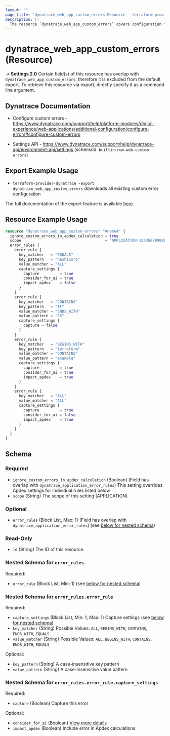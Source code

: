 ```yaml
---
layout: ""
page_title: "dynatrace_web_app_custom_errors Resource - terraform-provider-dynatrace"
description: |-
  The resource `dynatrace_web_app_custom_errors` covers configuration for web application custom errors
---
```


# dynatrace_web_app_custom_errors (Resource)

-> **Settings 2.0** Certain field(s) of this resource has overlap with `dynatrace_web_app_custom_errors`, therefore it is excluded from the default export. To retrieve this resource via export, directly specify it as a command line argument. 

## Dynatrace Documentation

- Configure custom errors - https://www.dynatrace.com/support/help/platform-modules/digital-experience/web-applications/additional-configuration/configure-errors#configure-custom-errors

- Settings API - https://www.dynatrace.com/support/help/dynatrace-api/environment-api/settings (schemaId: `builtin:rum.web.custom-errors`)

## Export Example Usage

- `terraform-provider-dynatrace -export dynatrace_web_app_custom_errors` downloads all existing custom error configuration

The full documentation of the export feature is available [here](https://registry.terraform.io/providers/dynatrace-oss/dynatrace/latest/docs/guides/export-v2).

## Resource Example Usage

```terraform
resource "dynatrace_web_app_custom_errors" "#name#" {
  ignore_custom_errors_in_apdex_calculation = true
  scope                                     = "APPLICATION-1234567890000000"
  error_rules {
    error_rule {
      key_matcher   = "EQUALS"
      key_pattern   = "hashicorp"
      value_matcher = "ALL"
      capture_settings {
        capture         = true
        consider_for_ai = true
        impact_apdex    = false
      }
    }
    error_rule {
      key_matcher   = "CONTAINS"
      key_pattern   = "TF"
      value_matcher = "ENDS_WITH"
      value_pattern = "EX"
      capture_settings {
        capture = false
      }
    }
    error_rule {
      key_matcher   = "BEGINS_WITH"
      key_pattern   = "terraform"
      value_matcher = "CONTAINS"
      value_pattern = "example"
      capture_settings {
        capture         = true
        consider_for_ai = true
        impact_apdex    = true
      }
    }
    error_rule {
      key_matcher   = "ALL"
      value_matcher = "ALL"
      capture_settings {
        capture         = true
        consider_for_ai = false
        impact_apdex    = true
      }
    }
  }
}
```

<!-- schema generated by tfplugindocs -->
## Schema

### Required

- `ignore_custom_errors_in_apdex_calculation` (Boolean) (Field has overlap with `dynatrace_application_error_rules`) This setting overrides Apdex settings for individual rules listed below
- `scope` (String) The scope of this setting (APPLICATION)

### Optional

- `error_rules` (Block List, Max: 1) (Field has overlap with `dynatrace_application_error_rules`) (see [below for nested schema](#nestedblock--error_rules))

### Read-Only

- `id` (String) The ID of this resource.

<a id="nestedblock--error_rules"></a>
### Nested Schema for `error_rules`

Required:

- `error_rule` (Block List, Min: 1) (see [below for nested schema](#nestedblock--error_rules--error_rule))

<a id="nestedblock--error_rules--error_rule"></a>
### Nested Schema for `error_rules.error_rule`

Required:

- `capture_settings` (Block List, Min: 1, Max: 1) Capture settings (see [below for nested schema](#nestedblock--error_rules--error_rule--capture_settings))
- `key_matcher` (String) Possible Values: `ALL`, `BEGINS_WITH`, `CONTAINS`, `ENDS_WITH`, `EQUALS`
- `value_matcher` (String) Possible Values: `ALL`, `BEGINS_WITH`, `CONTAINS`, `ENDS_WITH`, `EQUALS`

Optional:

- `key_pattern` (String) A case-insensitive key pattern
- `value_pattern` (String) A case-insensitive value pattern

<a id="nestedblock--error_rules--error_rule--capture_settings"></a>
### Nested Schema for `error_rules.error_rule.capture_settings`

Required:

- `capture` (Boolean) Capture this error

Optional:

- `consider_for_ai` (Boolean) [View more details](https://dt-url.net/hd580p2k)
- `impact_apdex` (Boolean) Include error in Apdex calculations
 